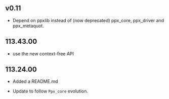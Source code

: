 ## v0.11

- Depend on ppxlib instead of (now deprecated) ppx\_core, ppx\_driver and
  ppx\_metaquot.

## 113.43.00

- use the new context-free API

## 113.24.00

- Added a README.md

- Update to follow `Ppx_core` evolution.
